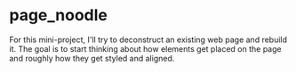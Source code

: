 # page_noodle
For this mini-project, I'll try  to deconstruct an existing web page and rebuild it. The goal is to start thinking about how elements get placed on the page and roughly how they get styled and aligned. 
